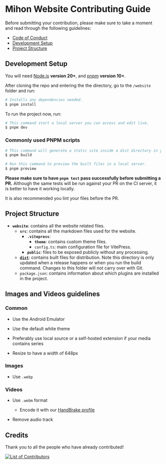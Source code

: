 # Mihon Website Contributing Guide

Before submitting your contribution, please make sure to take a moment and read through the following guidelines:

- [Code of Conduct](../CODE_OF_CONDUCT.md)
- [Development Setup](#development-setup)
- [Project Structure](#project-structure)

## Development Setup

You will need [Node.js](http://nodejs.org) **version 20+**, and [pnpm](https://pnpm.io/installation) **version 10+**.

After cloning the repo and entering the the directory, go to the `/website` folder and run:

``` bash
# Installs any dependencies needed.
$ pnpm install
```

To run the project now, run:

``` bash
# This command start a local server you can access and edit live.
$ pnpm dev
```

### Commonly used PNPM scripts

``` bash
# This command will generate a static site inside a dist directory in your project.
$ pnpm build

# Run this command to preview the built files in a local server.
$ pnpm preview
```

 **Please make sure to have `pnpm test` pass successfully before submitting a PR.** Although the same tests will be run against your PR on the CI server, it is better to have it working locally.

It is also recommended you lint your files before the PR.

## Project Structure

- **`website`**: contains all the website related files.
  - **`src`**: contains all the markdown files used for the website.
    - **`.vitepress`**:
      - **`theme`**: contains custom theme files.
      - `config.ts`: main configuration file for VitePress.
    - **`public`**: files to be exposed publicly without any processing.
  - **[`dist`](https://vitepress.dev/guide/deploy)**: contains built files for distribution.
    Note this directory is only updated when a release happens or when you run the build command.
    Changes to this folder will not carry over with Git.
  - `package.json`: contains information about which plugins are installed in the project.

## Images and Videos guidelines

### Common

- Use the Android Emulator

- Use the default white theme

- Preferably use local source or a self-hosted extension if your media contains series

- Resize to have a width of 648px

### Images

- Use `.webp`

### Videos

- Use `.webm` format
  - Encode it with our [HandBrake profile](./.github/assets/mihon-handbrake-profile.json)

- Remove audio track

## Credits

Thank you to all the people who have already contributed!

[![List of Contributors](https://contrib.rocks/image?repo=mihonapp/website 'List of Contributors')](https://github.com/mihonapp/website/graphs/contributors)
